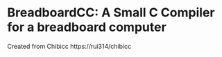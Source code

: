 # BreadboardCC: A Small C Compiler for a breadboard computer

Created from Chibicc https://rui314/chibicc

